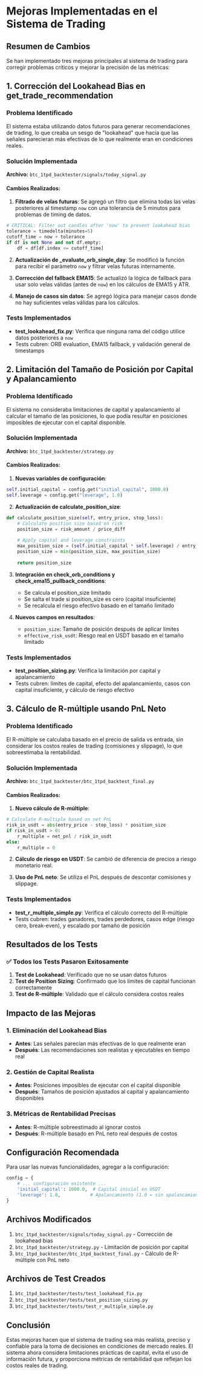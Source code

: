 # Mejoras Implementadas en el Sistema de Trading

## Resumen de Cambios

Se han implementado tres mejoras principales al sistema de trading para corregir problemas críticos y mejorar la precisión de las métricas:

## 1. Corrección del Lookahead Bias en get_trade_recommendation

### Problema Identificado
El sistema estaba utilizando datos futuros para generar recomendaciones de trading, lo que creaba un sesgo de "lookahead" que hacía que las señales parecieran más efectivas de lo que realmente eran en condiciones reales.

### Solución Implementada

**Archivo:** `btc_1tpd_backtester/signals/today_signal.py`

#### Cambios Realizados:
1. **Filtrado de velas futuras**: Se agregó un filtro que elimina todas las velas posteriores al timestamp `now` con una tolerancia de 5 minutos para problemas de timing de datos.

```python
# CRITICAL: Filter out candles after 'now' to prevent lookahead bias
tolerance = timedelta(minutes=5)
cutoff_time = now + tolerance
if df is not None and not df.empty:
    df = df[df.index <= cutoff_time]
```

2. **Actualización de _evaluate_orb_single_day**: Se modificó la función para recibir el parámetro `now` y filtrar velas futuras internamente.

3. **Corrección del fallback EMA15**: Se actualizó la lógica de fallback para usar solo velas válidas (antes de `now`) en los cálculos de EMA15 y ATR.

4. **Manejo de casos sin datos**: Se agregó lógica para manejar casos donde no hay suficientes velas válidas para los cálculos.

### Tests Implementados
- **test_lookahead_fix.py**: Verifica que ninguna rama del código utilice datos posteriores a `now`
- Tests cubren: ORB evaluation, EMA15 fallback, y validación general de timestamps

## 2. Limitación del Tamaño de Posición por Capital y Apalancamiento

### Problema Identificado
El sistema no consideraba limitaciones de capital y apalancamiento al calcular el tamaño de las posiciones, lo que podía resultar en posiciones imposibles de ejecutar con el capital disponible.

### Solución Implementada

**Archivo:** `btc_1tpd_backtester/strategy.py`

#### Cambios Realizados:
1. **Nuevas variables de configuración**:
```python
self.initial_capital = config.get("initial_capital", 1000.0)
self.leverage = config.get("leverage", 1.0)
```

2. **Actualización de calculate_position_size**:
```python
def calculate_position_size(self, entry_price, stop_loss):
    # Calculate position size based on risk
    position_size = risk_amount / price_diff
    
    # Apply capital and leverage constraints
    max_position_size = (self.initial_capital * self.leverage) / entry_price
    position_size = min(position_size, max_position_size)
    
    return position_size
```

3. **Integración en check_orb_conditions y check_ema15_pullback_conditions**:
   - Se calcula el position_size limitado
   - Se salta el trade si position_size es cero (capital insuficiente)
   - Se recalcula el riesgo efectivo basado en el tamaño limitado

4. **Nuevos campos en resultados**:
   - `position_size`: Tamaño de posición después de aplicar límites
   - `effective_risk_usdt`: Riesgo real en USDT basado en el tamaño limitado

### Tests Implementados
- **test_position_sizing.py**: Verifica la limitación por capital y apalancamiento
- Tests cubren: límites de capital, efecto del apalancamiento, casos con capital insuficiente, y cálculo de riesgo efectivo

## 3. Cálculo de R-múltiple usando PnL Neto

### Problema Identificado
El R-múltiple se calculaba basado en el precio de salida vs entrada, sin considerar los costos reales de trading (comisiones y slippage), lo que sobreestimaba la rentabilidad.

### Solución Implementada

**Archivo:** `btc_1tpd_backtester/btc_1tpd_backtest_final.py`

#### Cambios Realizados:
1. **Nuevo cálculo de R-múltiple**:
```python
# Calculate R-multiple based on net PnL
risk_in_usdt = abs(entry_price - stop_loss) * position_size
if risk_in_usdt > 0:
    r_multiple = net_pnl / risk_in_usdt
else:
    r_multiple = 0
```

2. **Cálculo de riesgo en USDT**: Se cambió de diferencia de precios a riesgo monetario real.

3. **Uso de PnL neto**: Se utiliza el PnL después de descontar comisiones y slippage.

### Tests Implementados
- **test_r_multiple_simple.py**: Verifica el cálculo correcto del R-múltiple
- Tests cubren: trades ganadores, trades perdedores, casos edge (riesgo cero, break-even), y escalado por tamaño de posición

## Resultados de los Tests

### ✅ Todos los Tests Pasaron Exitosamente

1. **Test de Lookahead**: Verificado que no se usan datos futuros
2. **Test de Position Sizing**: Confirmado que los límites de capital funcionan correctamente
3. **Test de R-múltiple**: Validado que el cálculo considera costos reales

## Impacto de las Mejoras

### 1. Eliminación del Lookahead Bias
- **Antes**: Las señales parecían más efectivas de lo que realmente eran
- **Después**: Las recomendaciones son realistas y ejecutables en tiempo real

### 2. Gestión de Capital Realista
- **Antes**: Posiciones imposibles de ejecutar con el capital disponible
- **Después**: Tamaños de posición ajustados al capital y apalancamiento disponibles

### 3. Métricas de Rentabilidad Precisas
- **Antes**: R-múltiple sobreestimado al ignorar costos
- **Después**: R-múltiple basado en PnL neto real después de costos

## Configuración Recomendada

Para usar las nuevas funcionalidades, agregar a la configuración:

```python
config = {
    # ... configuración existente ...
    'initial_capital': 1000.0,  # Capital inicial en USDT
    'leverage': 1.0,           # Apalancamiento (1.0 = sin apalancamiento)
}
```

## Archivos Modificados

1. `btc_1tpd_backtester/signals/today_signal.py` - Corrección de lookahead bias
2. `btc_1tpd_backtester/strategy.py` - Limitación de posición por capital
3. `btc_1tpd_backtester/btc_1tpd_backtest_final.py` - Cálculo de R-múltiple con PnL neto

## Archivos de Test Creados

1. `btc_1tpd_backtester/tests/test_lookahead_fix.py`
2. `btc_1tpd_backtester/tests/test_position_sizing.py`
3. `btc_1tpd_backtester/tests/test_r_multiple_simple.py`

## Conclusión

Estas mejoras hacen que el sistema de trading sea más realista, preciso y confiable para la toma de decisiones en condiciones de mercado reales. El sistema ahora considera limitaciones prácticas de capital, evita el uso de información futura, y proporciona métricas de rentabilidad que reflejan los costos reales de trading.

